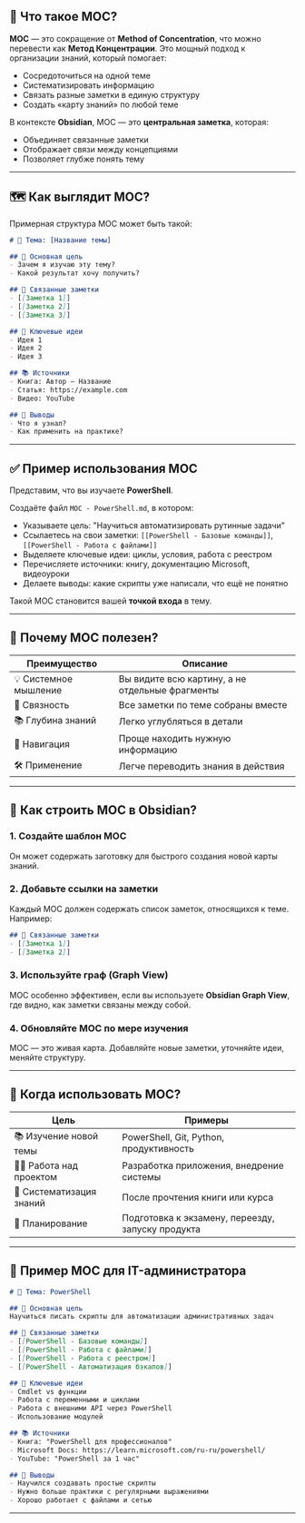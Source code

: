 ## 🧠 Что такое MOC?

**MOC** — это сокращение от **Method of Concentration**, что можно перевести как **Метод Концентрации**. Это мощный подход к организации знаний, который помогает:

- Сосредоточиться на одной теме
- Систематизировать информацию
- Связать разные заметки в единую структуру
- Создать «карту знаний» по любой теме

В контексте **Obsidian**, MOC — это **центральная заметка**, которая:
- Объединяет связанные заметки
- Отображает связи между концепциями
- Позволяет глубже понять тему

---

## 🗺️ Как выглядит MOC?

Примерная структура MOC может быть такой:

```markdown
# 🎯 Тема: [Название темы]

## 📌 Основная цель
- Зачем я изучаю эту тему?
- Какой результат хочу получить?

## 🔗 Связанные заметки
- [[Заметка 1]]
- [[Заметка 2]]
- [[Заметка 3]]

## 🧩 Ключевые идеи
- Идея 1
- Идея 2
- Идея 3

## 📚 Источники
- Книга: Автор – Название
- Статья: https://example.com
- Видео: YouTube

## 🧾 Выводы
- Что я узнал?
- Как применить на практике?
```

---

## ✅ Пример использования MOC

Представим, что вы изучаете **PowerShell**.

Создаёте файл `MOC - PowerShell.md`, в котором:

- Указываете цель: "Научиться автоматизировать рутинные задачи"
- Ссылаетесь на свои заметки: `[[PowerShell - Базовые команды]]`, `[[PowerShell - Работа с файлами]]`
- Выделяете ключевые идеи: циклы, условия, работа с реестром
- Перечисляете источники: книгу, документацию Microsoft, видеоуроки
- Делаете выводы: какие скрипты уже написали, что ещё не понятно

Такой MOC становится вашей **точкой входа** в тему.

---

## 🔄 Почему MOC полезен?

| Преимущество | Описание |
|-------------|----------|
| 💡 Системное мышление | Вы видите всю картину, а не отдельные фрагменты |
| 🔗 Связность | Все заметки по теме собраны вместе |
| 📚 Глубина знаний | Легко углубляться в детали |
| 🧭 Навигация | Проще находить нужную информацию |
| 🛠 Применение | Легче переводить знания в действия |

---

## 🧩 Как строить MOC в Obsidian?

### 1. **Создайте шаблон MOC**
Он может содержать заготовку для быстрого создания новой карты знаний.
### 2. **Добавьте ссылки на заметки**
Каждый MOC должен содержать список заметок, относящихся к теме. Например:
```markdown
## 🔗 Связанные заметки
- [[Заметка 1]]
- [[Заметка 2]]
```

### 3. **Используйте граф (Graph View)**
MOC особенно эффективен, если вы используете **Obsidian Graph View**, где видно, как заметки связаны между собой.

### 4. **Обновляйте MOC по мере изучения**
MOC — это живая карта. Добавляйте новые заметки, уточняйте идеи, меняйте структуру.

---

## 🧪 Когда использовать MOC?

| Цель | Примеры |
|------|---------|
| 📚 Изучение новой темы | PowerShell, Git, Python, продуктивность |
| 🧑‍💻 Работа над проектом | Разработка приложения, внедрение системы |
| 📝 Систематизация знаний | После прочтения книги или курса |
| 🧭 Планирование | Подготовка к экзамену, переезду, запуску продукта |

---

## 🧱 Пример MOC для IT-администратора

```markdown
# 🎯 Тема: PowerShell

## 📌 Основная цель
Научиться писать скрипты для автоматизации административных задач

## 🔗 Связанные заметки
- [[PowerShell - Базовые команды]]
- [[PowerShell - Работа с файлами]]
- [[PowerShell - Работа с реестром]]
- [[PowerShell - Автоматизация бэкапов]]

## 🧩 Ключевые идеи
- Cmdlet vs функции
- Работа с переменными и циклами
- Работа с внешними API через PowerShell
- Использование модулей

## 📚 Источники
- Книга: "PowerShell для профессионалов"
- Microsoft Docs: https://learn.microsoft.com/ru-ru/powershell/
- YouTube: "PowerShell за 1 час"

## 🧾 Выводы
- Научился создавать простые скрипты
- Нужно больше практики с регулярными выражениями
- Хорошо работает с файлами и сетью
```

---
